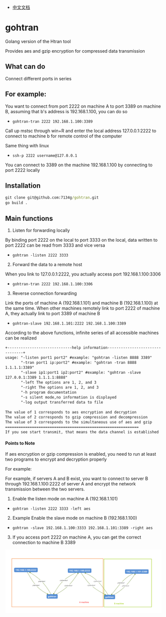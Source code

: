 - [中文文档](./README_cn.md)

# gohtran
Golang version of the Htran tool

Provides aes and gzip encryption for compressed data transmission

## What can do
Connect different ports in series

## For example:
You want to connect from port 2222 on machine A to port 3389 on machine B, assuming that b's address is 192.168.1.100, you can do so

- `gohtran-tran 2222 192.168.1.100:3389`

Call up mstsc through win+R and enter the local address 127.0.0.1:2222 to connect to machine b for remote control of the computer

Same thing with linux

- `ssh-p 2222 username@127.0.0.1`

You can connect to 3389 on the machine 192.168.1.100 by connecting to port 2222 locally

## Installation
```bat
git clone git@github.com:7134g/gohtran.git
go build .
```

## Main functions
1. Listen for forwarding locally

By binding port 2222 on the local to port 3333 on the local, data written to port 2222 can be read from 3333 and vice versa
- `gohtran -listen 2222 3333`
2. Forward the data to a remote host

When you link to 127.0.0.1:2222, you actually access port 192.168.1.100:3306
- `gohtran-tran 2222 192.168.1.100:3306`
3. Reverse connection forwarding

Link the ports of machine A (192.168.1.101) and machine B (192.168.1.100) at the same time.
When other machines remotely link to port 2222 of machine A, they actually link to port 3389 of machine B
- `gohtran-slave 192.168.1.101:2222 192.168.1.100:3389`


According to the above functions, infinite series of all accessible machines can be realized

```text
+-----------------------------help information--------------------------------+
usage: "-listen port1 port2" #example: "gohtran -listen 8888 3389"
       "-tran port1 ip:port2" #example: "gohtran -tran 8888 1.1.1.1:3389"
       "-slave ip1:port1 ip2:port2" #example: "gohtran -slave 127.0.0.1:3389 1.1.1.1:8888"
       "-left The options are 1, 2, and 3
       "-right The options are 1, 2, and 3
       "-h program documentation
       "-s silent mode,no information is displayed
       "-log output transferred data to file
       
The value of 1 corresponds to aes encryption and decryption
The value of 2 corresponds to gzip compression and decompression
The value of 3 corresponds to the simultaneous use of aes and gzip
============================================================
If you see start transmit, that means the data channel is established

```


#### Points to Note
If aes encryption or gzip compression is enabled, you need to run at least two programs to encrypt and decryption properly

For example:

For example, if servers A and B exist, you want to connect to server B through 192.168.1.100:2222 of server A and encrypt the network transmission between the two servers.

1. Enable the listen mode on machine A (192.168.1.101)
- `gohtran -listen 2222 3333 -left aes`

2. Example Enable the slave mode on machine B (192.168.1.100)
- `gohtran -slave 192.168.1.100:3333 192.168.1.101:3389 -right aes`

3. If you access port 2222 on machine A, you can get the correct connection to machine B 3389
   
![example](./example.png)
